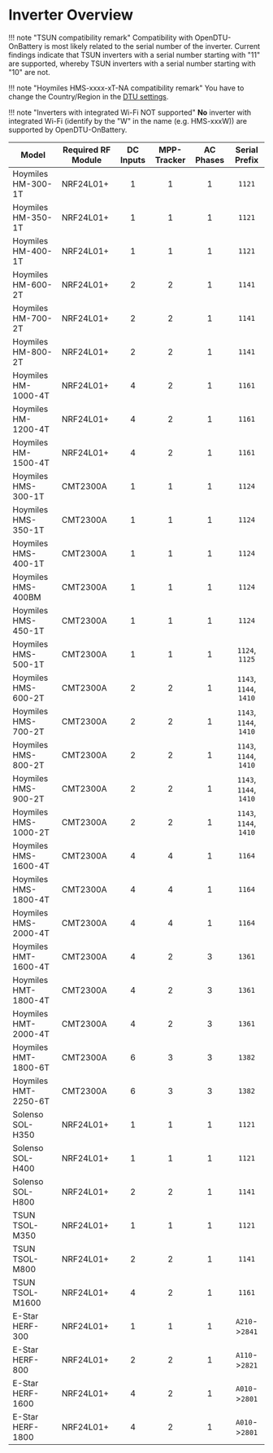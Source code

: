 # Inverter Overview

!!! note "TSUN compatibility remark"
    Compatibility with OpenDTU-OnBattery is most likely related to the serial number of the inverter. Current findings indicate that TSUN inverters with a serial number starting with "11" are supported, whereby TSUN inverters with a serial number starting with "10" are not.

!!! note "Hoymiles HMS-xxxx-xT-NA compatibility remark"
    You have to change the Country/Region in the [DTU settings](../firmware/configuration/dtu_settings.md#cmt2300a-regioncountry).

!!! note "Inverters with integrated Wi-Fi NOT supported"
    **No** inverter with integrated Wi-Fi (identify by the "W" in the name (e.g. HMS-xxxW)) are supported by OpenDTU-OnBattery.

| Model                | Required RF Module | DC Inputs | MPP-Tracker | AC Phases | Serial Prefix          |
| ---------------------| ------------------ | :-------: | :---------: | :-------: | :--------------------: |
| Hoymiles HM-300-1T   | NRF24L01+          | 1         | 1           | 1         | `1121`                 |
| Hoymiles HM-350-1T   | NRF24L01+          | 1         | 1           | 1         | `1121`                 |
| Hoymiles HM-400-1T   | NRF24L01+          | 1         | 1           | 1         | `1121`                 |
| Hoymiles HM-600-2T   | NRF24L01+          | 2         | 2           | 1         | `1141`                 |
| Hoymiles HM-700-2T   | NRF24L01+          | 2         | 2           | 1         | `1141`                 |
| Hoymiles HM-800-2T   | NRF24L01+          | 2         | 2           | 1         | `1141`                 |
| Hoymiles HM-1000-4T  | NRF24L01+          | 4         | 2           | 1         | `1161`                 |
| Hoymiles HM-1200-4T  | NRF24L01+          | 4         | 2           | 1         | `1161`                 |
| Hoymiles HM-1500-4T  | NRF24L01+          | 4         | 2           | 1         | `1161`                 |
| Hoymiles HMS-300-1T  | CMT2300A           | 1         | 1           | 1         | `1124`                 |
| Hoymiles HMS-350-1T  | CMT2300A           | 1         | 1           | 1         | `1124`                 |
| Hoymiles HMS-400-1T  | CMT2300A           | 1         | 1           | 1         | `1124`                 |
| Hoymiles HMS-400BM   | CMT2300A           | 1         | 1           | 1         | `1124`                 |
| Hoymiles HMS-450-1T  | CMT2300A           | 1         | 1           | 1         | `1124`                 |
| Hoymiles HMS-500-1T  | CMT2300A           | 1         | 1           | 1         | `1124`, `1125`         |
| Hoymiles HMS-600-2T  | CMT2300A           | 2         | 2           | 1         | `1143`, `1144`, `1410` |
| Hoymiles HMS-700-2T  | CMT2300A           | 2         | 2           | 1         | `1143`, `1144`, `1410` |
| Hoymiles HMS-800-2T  | CMT2300A           | 2         | 2           | 1         | `1143`, `1144`, `1410` |
| Hoymiles HMS-900-2T  | CMT2300A           | 2         | 2           | 1         | `1143`, `1144`, `1410` |
| Hoymiles HMS-1000-2T | CMT2300A           | 2         | 2           | 1         | `1143`, `1144`, `1410` |
| Hoymiles HMS-1600-4T | CMT2300A           | 4         | 4           | 1         | `1164`                 |
| Hoymiles HMS-1800-4T | CMT2300A           | 4         | 4           | 1         | `1164`                 |
| Hoymiles HMS-2000-4T | CMT2300A           | 4         | 4           | 1         | `1164`                 |
| Hoymiles HMT-1600-4T | CMT2300A           | 4         | 2           | 3         | `1361`                 |
| Hoymiles HMT-1800-4T | CMT2300A           | 4         | 2           | 3         | `1361`                 |
| Hoymiles HMT-2000-4T | CMT2300A           | 4         | 2           | 3         | `1361`                 |
| Hoymiles HMT-1800-6T | CMT2300A           | 6         | 3           | 3         | `1382`                 |
| Hoymiles HMT-2250-6T | CMT2300A           | 6         | 3           | 3         | `1382`                 |
| Solenso SOL-H350     | NRF24L01+          | 1         | 1           | 1         | `1121`                 |
| Solenso SOL-H400     | NRF24L01+          | 1         | 1           | 1         | `1121`                 |
| Solenso SOL-H800     | NRF24L01+          | 2         | 2           | 1         | `1141`                 |
| TSUN TSOL-M350       | NRF24L01+          | 1         | 1           | 1         | `1121`                 |
| TSUN TSOL-M800       | NRF24L01+          | 2         | 2           | 1         | `1141`                 |
| TSUN TSOL-M1600      | NRF24L01+          | 4         | 2           | 1         | `1161`                 |
| E-Star HERF-300      | NRF24L01+          | 1         | 1           | 1         | `A210`->`2841`         |
| E-Star HERF-800      | NRF24L01+          | 2         | 2           | 1         | `A110`->`2821`         |
| E-Star HERF-1600     | NRF24L01+          | 4         | 2           | 1         | `A010`->`2801`         |
| E-Star HERF-1800     | NRF24L01+          | 4         | 2           | 1         | `A010`->`2801`         |
